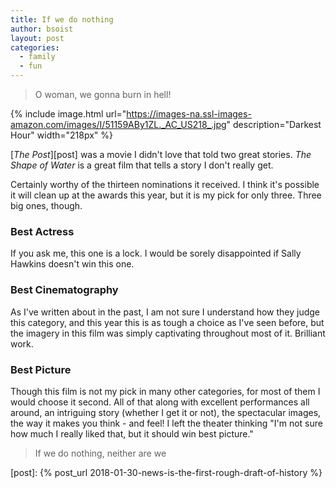 ```yaml
---
title: If we do nothing
author: bsoist
layout: post
categories:
  - family
  - fun
---
```

> O woman, we gonna burn in hell!

{% include image.html url="https://images-na.ssl-images-amazon.com/images/I/51159ABy1ZL._AC_US218_.jpg" description="Darkest Hour" width="218px" %}

[_The Post_][post] was a movie I didn't love that told two great stories. _The Shape of Water_ is a great film that tells a story I don't really get. 

Certainly worthy of the thirteen nominations it received. I think it's possible it will clean up at the awards this year, but it is my pick for only three. Three big ones, though.

<h3 style="clear:both;">Best Actress</h3>
If you ask me, this one is a lock. I would be sorely disappointed if Sally Hawkins doesn't win this one.

### Best Cinematography
As I've written about in the past, I am not sure I understand how they judge this category, and this year this is as tough a choice as I've seen before, but the imagery in this film was simply captivating throughout most of it. Brilliant work.

### Best Picture
Though this film is not my pick in many other categories, for most of them I would choose it second. All of that along with excellent performances all around, an intriguing story (whether I get it or not), the spectacular images, the way it makes you think - and feel! I left the theater thinking "I'm not sure how much I really liked that, but it should win best picture."

> If we do nothing, neither are we

[post]: {% post_url 2018-01-30-news-is-the-first-rough-draft-of-history %}
